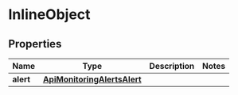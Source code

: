 

# InlineObject

## Properties

Name | Type | Description | Notes
------------ | ------------- | ------------- | -------------
**alert** | [**ApiMonitoringAlertsAlert**](ApiMonitoringAlertsAlert.md) |  | 



